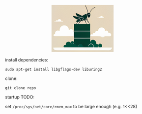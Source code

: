 <p style="text-align:center">
<img src="logos/logo.png" alt="grasshopper-db" width="40%"/>
</p>

install dependencies:
```shell
sudo apt-get install libgflags-dev liburing2
```

clone:
```shell
git clone repo
```

startup TODO:

set `/proc/sys/net/core/rmem_max` to be large enough (e.g. 1<<28)